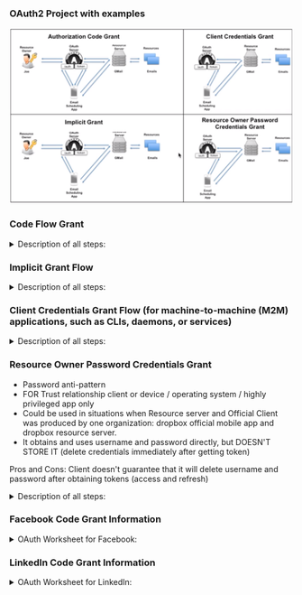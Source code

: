 ### OAuth2 Project with examples

![OAuth2-workflows](Oauth2-workflows.png)

### Code Flow Grant
<details>
<summary>Description of all steps: </summary>

Steps:
![OAuth2-code-grant](Code-Grant-Steps.png)

1: Get "code" from /auth endpoint scheme:
![OAuth2-code-flow-1](Code-flow-1.png)
* "state" - part of application where we would like to move on.
* "scope" - part of information which we would like to take from resource server.
* "redirect_url" - http address where we will be redirected after the very last oauth response step by using HTTP 304 Redirect.

2: Get Token from /token endpoint scheme:
![OAuth2-code-flow-2](Code-flow-2.png)
* "czZCaGRSa3F0MzpnWDFm" is a string consists from "clientID" + ":" + "clientSecret" and base64 encoded.
* This is the CLIENT(3rd party app) credentials. They could be validated by Oauth server.
To get clientID and Secret you need to register device first.

2: Interactions with the Resource Server:
![OAuth2-code-flow-3](Code-flow-3.png)

3: Get a new Access token:
![OAuth2-code-flow-refresh-access-token](Code-flow-Refresh-access-token.png)
* We need to send a refresh token and get a new access token.
Pay attention on refresh token in response - refresh token was also changed as well as access token.
Next time we should send a new refresh token to get a new access token. Old refresh token - will be invalid.
* grant_type should be "refresh_token"

4: Get a new Refresh token:
![OAuth2-code-flow-refresh-refresh-token](Code-flow-Refresh-refresh-token.png)
* To get a new refresh token (after unauthorized response trying to take a new access token) we need to send
grant_type "refresh_token" and old token in "refresh_token" field. 

</details>

### Implicit Grant Flow

<details>
<summary>Description of all steps: </summary>
Scheme:

![OAuth2-implicit-flow](Implicit-flow.png)
* Implicit flow doesn't require to use /token endpoint.
* It returns access token directly.

</details>

### Client Credentials Grant Flow (for machine-to-machine (M2M) applications, such as CLIs, daemons, or services)

<details>
<summary>Description of all steps: </summary>
Scheme:

![OAuth2-credentials-grant](Credentials-Grant-flow.png)
* Credentials Grant flow doesn't require to use /auth endpoint
* Client and Owner is the same in this flow. Uses CliendID and ClientSecret to get access token
* Doesn't require a refresh token.
* Ease explanation could be found here
https://auth0.com/docs/flows/concepts/client-credentials
or here https://docs.microsoft.com/en-us/azure/active-directory/develop/v2-oauth2-client-creds-grant-flow.

</details>

### Resource Owner Password Credentials Grant
* Password anti-pattern
* FOR Trust relationship client or device / operating system / highly privileged app only
* Could be used in situations when Resource server and Official Client was produced by one organization: 
dropbox official mobile app and dropbox resource server.
* It obtains and uses username and password directly, but DOESN'T STORE IT (delete credentials immediately after getting token)

Pros and Cons: Client doesn't guarantee that it will delete username and password after obtaining tokens (access and refresh)

<details>
<summary>Description of all steps: </summary>

* The authorization server should take special care when enabling this grant type and only allow it when other flows are not viable.
* This grant type is suitable for clients capable of obtaining the resource owner’s credentials (username and password,
typically using an interactive form). 
* It is also used to migrate existing clients using direct authentication schemes
such as HTTP Basic or Digest authentication to OAuth by converting the stored credentials to an access token.

Scheme:
![OAuth2-resource-owner-password-credentials-grant](Resource-Owner-Password-Credentials-Grant.png)
* Credentials Grant flow doesn't require to use /auth endpoint as same as Credentials Grant Flow.

</details>

### Facebook Code Grant Information
<details>
<summary>OAuth Worksheet for Facebook:</summary>

Documentation:

https://developers.facebook.com/docs/facebook-login/manually-build-a-login-flow/#login

Prerequisites:

Facebook Account
curl
---



Client Registration:
https://developers.facebook.com/

What you need:

appId = clientId =
appSecret = clientSecret =
redirectURI =
URLENCODE(redirectURI) =


your redirect URI needs to have a slash in the end!

---


Authorization Endpoint (Browser):

https://www.facebook.com/dialog/oauth?client_id=clientId&redirect_uri=URLENCODE(redirectURI)

What you need:

code =

---

Token Endpoint:

non-standard: it is a GET instead of a POST
curl -ik "https://graph.facebook.com/v2.4/oauth/access_token....URLENCODE(redirectURI)&client_id=clientId&client_secret=clientSecret&code=code"

What you need:

access_token =

---
Resource Access:

curl -H "Accept: application/json" -H "Authorization: Bearer access_token" "https://graph.facebook.com/me"

</details>

### LinkedIn Code Grant Information

<details>



<summary>OAuth Worksheet for LinkedIn: </summary>

Documentation

https://developer.linkedin.com/docs/oauth2
---
Prerequisites:

LinkedIn Account
curl

Client Registration

https://www.linkedin.com/developer/apps
---
What you need:

redirectURI =
URLENCODE(redirectURI) =
clientId =
clientSecret =

---



Authorization Endpoint (Browser)

https://www.linkedin.com/uas/oauth2/authorization?...clientId&redirect_uri=URLENCODE(redirectURI)

What you need:

code =
---


Token Endpoint:

curl -ik -X POST https://www.linkedin.com/uas/oauth2/accessToken -d grant_type=authorization_code -d code=code -d redirect_uri=URLENCODE(redirectURI) -d client_id=clientId -d client_secret=clientSecret

What you need:

access_token =
---


Resource Access:

curl https://api.linkedin.com/v1/people/~ -H "Authorization: Bearer access_token"

</details>